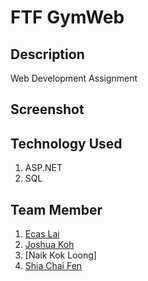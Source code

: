 # FTF GymWeb

## Description
Web Development Assignment

## Screenshot


## Technology Used
1. ASP.NET
2. SQL

## Team Member
1. [Ecas Lai](https://github.com/EcasLai)
2. [Joshua Koh](https://github.com/Joshuakme)
3. [Naik Kok Loong]
4. [Shia Chai Fen](https://github.com/Tiffany72)
